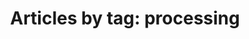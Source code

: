 ---
layout: blog_by_tag
title: 'Articles by tag: processing'
tag: processing
permalink: /blog/tag/processing/
---